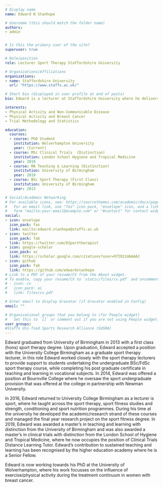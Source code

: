 ```yaml
---
# Display name
name: Edward N Stanhope

# Username (this should match the folder name)
authors:
- admin


# Is this the primary user of the site?
superuser: true

# Role/position
role: Lecturer Sport Therapy Staffordshire University 

# Organizations/Affiliations
organizations:
- name: Staffordshire University
  url: "https://www.staffs.ac.uk/"

# Short bio (displayed in user profile at end of posts)
bio: Edward is a lecturer at Staffordshire University where he delivers on the Undergraduate Sport Therapy and MSc Applied research Programs. Edwards knowledge in trial methodology and statistics sess him oversee the research modules of the Sport Therapy degree and supervise a number of students conducting research on the MSc Applied Reseach program. Edward has a particular research interest in the effects of physcial activity and patients with non-communicable diseases. Edward is currently undertaking a PhD which explores the effects of physical activity in breast cancer patients across their treatment continuum. 

interests:
- Physical Activity and Non-Communicable Disease
- Physical Activity and Breast Cancer
- Trial Methodology and Statistics

education:
  courses:
  - course: PhD Student
    institution: Wolverhampton University
    year: (Current)
  - course: MSc Clinical Trials  (Distinction)
    institution: London School Hygiene and Tropical Medicine
    year: 2019
  - course: MA Teaching & Learning (Distinction)
    institution: University of Birmingham
    year: 2019
  - course: BSc Sport Therapy (First Class)
    institution: University of Birmingham
    year: 2013

# Social/Academic Networking
# For available icons, see: https://sourcethemes.com/academic/docs/page-builder/#icons
#   For an email link, use "fas" icon pack, "envelope" icon, and a link in the
#   form "mailto:your-email@example.com" or "#contact" for contact widget.
social:
- icon: envelope
  icon_pack: fas
  link: mailto:edward.stanhope@staffs.ac.uk
- icon: twitter
  icon_pack: fab
  link: https://twitter.com/ESporttherapist
- icon: google-scholar
  icon_pack: ai
  link: https://scholar.google.com/citations?user=97I02iUAAAAJ
- icon: github
  icon_pack: fab
  link: https://github.com/edwardstanhope
# Link to a PDF of your resume/CV from the About widget.
# To enable, copy your resume/CV to `static/files/cv.pdf` and uncomment the lines below.
# - icon: cv
#   icon_pack: ai
#   link: files/cv.pdf

# Enter email to display Gravatar (if Gravatar enabled in Config)
email: ""

# Organizational groups that you belong to (for People widget)
#   Set this to `[]` or comment out if you are not using People widget.
user_groups:
#Staffs Uni-fied Sports Research Alliance (SUSRA)
---
```

Edward graduated from University of Birmingham in 2013 with a first class (hons) sport therapy degree. Upon graduation, Edward accepted a position with the University College Birmingham as a graduate sport therapy lecturer, in this role Edward worked closely with the sport therapy lecturers to provide support to students undertaking the undergraduate BSc/FdSc sport therapy course, while completing his post graduate certificate in teaching and learning in vocational subjects. In 2014, Edward was offered a position at Bournville College where he oversaw the sport undergraduate provision that was offered at the college in partnership with Newman University. 

In 2016, Edward returned to University College Birmingham as a lecturer is sport, where he taught across the sport therapy, sport fitness studies and strength, conditioning and sport nutrition programmes. During his time at the university he developed the academic/research strand of these courses and managed the final year research project on the sport fitness degree. In 2019, Edward was awarded a master’s in teaching and learning with distinction from the University of Birmingham and was also awarded a master’s in clinical trials with distinction from the London School of Hygiene and Tropical Medicine, where he now occupies the position of Clinical Trials Distance Learning Tutor. Edward’s contribution to sustained teaching and learning has been recognised by the higher education academy where he is a Senior Fellow. 

Edward is now working towards his PhD at the University of Wolverhampton, where his work focusses on the influence of exercise/physical activity during the treatment continuum in women with breast cancer.
